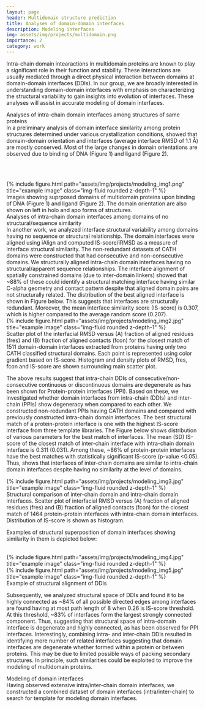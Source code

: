 ```yaml
---
layout: page
header: Multidomain structure prediction 
title: Analyses of domain-domain interfaces
description: Modeling interfaces
img: assets/img/projects/multidomain.png
importance: 2
category: work
---
```


<div class="row text-justify">

Intra-chain domain intearactions in multidomain proteins are known to play a significant role in their function and stability. These interactions are usually mediated through a direct physical interaction between domains at domain-domain interfaces (DDIs). In our group, we are broadly interested in understanding domain-domain interfaces with emphasis on characterizing the structural variability to gain insights into evolution of interfaces. These analyses will assist in accurate modeling of domain interfaces. 
<div class="text-capitalize font-weight-bold"> Analyses of intra-chain domain interfaces among structures of same proteins </div>
In a preliminary analysis of domain interface similarity among protein structures determined under various crystallization conditions, showed that domain-domain orientation and interfaces (average interface RMSD of 1.1 &#8491;) are mostly conserved. Most of the large changes in domain orientations are observed due to binding of DNA (Figure 1) and ligand (Figure 2).

<br><br> 
<div class="row ">
    <div class="col-sm mt-3 ml-2 mt-md-0">
        {% include figure.html path="assets/img/projects/modeling_img1.png" title="example image" class="img-fluid rounded z-depth-1" %}
    </div>
</div>

<div class="caption">
Images showing suprposed domains of multidomain proteins upon binding of DNA (Figure 1) and ligand (Figure 2). The domain orientation are also shown on left in holo and apo forms of structures.
</div>

<div class="text-capitalize font-weight-bold"> Analyses of intra-chain domain interfaces among domains of no structural/sequence similarity</div>
In another work, we analyzed interface structural variability among domains having no sequence or structural relationship. The domain interfaces were aligned using iAlign and computed IS-score/iRMSD as a measure of interface structural similarity. The non-redundant datasets of CATH domains were constructed that had consecutive and non-consecutive domains. We structurally aligned intra-chain domain interfaces having no structural/apparent sequence relationships. The interface alignment of spatially constrained domains (due to inter-domain linkers) showed that ~88% of these could identify a structural matching interface having similar C-alpha geometry and contact pattern despite that aligned domain pairs are not structurally related. The distribution of the best aligned interface is shown in Figure below. This suggests that interfaces are structurally redundant. Moreover, the mean interface similarity score (IS-score) is 0.307, which is higher compared to the average random score (0.207). 

<div class="row align-center">
    <div class="col mt-3 mt-md-0">
        {% include figure.html path="assets/img/projects/modeling_img2.jpg" title="example image" class="img-fluid rounded z-depth-1" %}
    </div>
</div>
<div class="caption text-justify">
Scatter plot of the interfacial RMSD versus (A) fraction of aligned residues  (fres) and (B) fraction of aligned contacts (fcon) for the closest match of 1511 domain-domain interfaces extracted from proteins having only two CATH classified structural domains. Each point is represented using color gradient based on IS-score. Histogram and density plots of RMSD, fres, fcon and IS-score are shown surrounding main scatter plot.
</div>

The above results suggest that intra-chain DDIs of consecutive/non-consecutive continuous or discontinuous domains are degenerate as has been shown for Protein-protein interfaces (PPI). Based on these, we investigated whether domain interfaces from intra-chain (DDIs) and inter-chain (PPIs) show degeneracy when compared to each other. We constructed non-redundant PPIs having CATH domains and compared with previously constructed intra-chain domain interfaces. The best structural match of a protein-protein interface is one with the highest IS-score interface from three template libraries. The Figure below shows distribution of various parameters for the best match of interfaces. The mean (SD) IS-score of the closest match of inter-chain interface with intra-chain domain interface is 0.311 (0.031). Among these, ~86% of protein-protein interfaces have the best matches with statistically significant IS-score (p-value <0.05). Thus, shows that interfaces of inter-chain domains are similar to intra-chain domain interfaces despite having no similarity at the level of domains. 

<div class="row align-center">
    <div class="col mt-3 mt-md-0">
        {% include figure.html path="assets/img/projects/modeling_img3.jpg" title="example image" class="img-fluid rounded z-depth-1" %}
    </div>
</div>
<div class="caption text-justify">
Structural comparison of inter-chain domain and intra-chain domain interfaces. Scatter plot of interfacial RMSD versus (A) fraction of aligned residues  (fres) and (B) fraction of aligned contacts (fcon) for the closest match of 1464 protein-protein interfaces with intra-chain domain interfaces. Distribution of IS-score is shown as histogram.
</div>

Examples of structural superposition of domain interfaces showing similarity in them is depicted below:
<br><br>
<div class="row">
    <div class="col-sm ml-2 mt-3 mt-md-0">
        {% include figure.html path="assets/img/projects/modeling_img4.jpg" title="example image" class="img-fluid rounded z-depth-1" %}
    </div>
    <div class="col-sm mt-3 ml-2 mt-md-0">
        {% include figure.html path="assets/img/projects/modeling_img5.jpg" title="example image" class="img-fluid rounded z-depth-1" %}
    </div>
</div>
<div class="caption text-justify">
Example of structural alignment of DDIs
</div>

Subsequently, we analyzed structural space of DDIs and found it to be highly connected as ~84% of all possible directed edges among interfaces are found having at most path length of 8 when 0.26 is IS-score threshold. At this threshold, ~83% of interfaces form the largest strongly connected component. Thus, suggesting that structural space of intra-domain interface is degenerate and highly connected, as has been observed for PPI interfaces. Interestingly, combining intra- and inter-chain DDIs resulted in identifying more number of related interfaces suggesting that domain interfaces are degenerate whether formed within a protein or between proteins. This may be due to limited possible ways of packing secondary structures. In principle, such similarities could be exploited to improve the modeling of multidomain proteins.

<div class="row text-justify p-2">
<div class="text-capitalize font-weight-bold"> Modeling of domain interfaces </div>
Having observed extensive intra/inter-chain domain interfaces, we constructed a combined dataset of domain interfaces (intra/inter-chain) to search for template for modeling domain interfaces.

</div>

</div>
